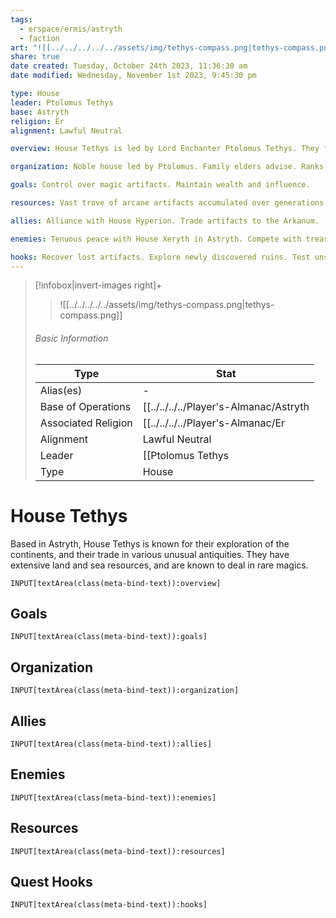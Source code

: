 ```yaml
---
tags:
  - erspace/ermis/astryth
  - faction
art: "![[../../../../../assets/img/tethys-compass.png|tethys-compass.png]]"
share: true
date created: Tuesday, October 24th 2023, 11:36:30 am
date modified: Wednesday, November 1st 2023, 9:45:30 pm

type: House
leader: Ptolomus Tethys
base: Astryth
religion: Er
alignment: Lawful Neutral

overview: House Tethys is led by Lord Enchanter Ptolomus Tethys. They fervently venerate Er and value collecting arcane artifacts. The house (an ancestral palace and vaults) is based in Astryth and seeks influence through controlling magic artifacts. 

organization: Noble house led by Ptolomus. Family elders advise. Ranks like artificer.

goals: Control over magic artifacts. Maintain wealth and influence.

resources: Vast trove of arcane artifacts accumulated over generations. Significant wealth.

allies: Alliance with House Hyperion. Trade artifacts to the Arkanum.

enemies: Tenuous peace with House Xeryth in Astryth. Compete with treasure hunters. 

hooks: Recover lost artifacts. Explore newly discovered ruins. Test unstable magic items. 
---
```


 > [!infobox|invert-images right]+
> >![[../../../../../assets/img/tethys-compass.png|tethys-compass.png]]
> ###### Basic Information
> 
> | Type |  Stat |
> ---|---|
> Alias(es) | \- |
> Base of Operations | [[../../../../Player's-Almanac/Astryth|Astryth]] |
> Associated Religion | [[../../../../Player's-Almanac/Er|Er]] |
> Alignment | Lawful Neutral |
> Leader | [[Ptolomus Tethys|Ptolomus Tethys]] |
> Type | House |

# House Tethys

Based in Astryth, House Tethys is known for their exploration of the continents, and their trade in various unusual antiquities. They have extensive land and sea resources, and are known to deal in rare magics. 

```meta-bind
INPUT[textArea(class(meta-bind-text)):overview]
```

## Goals

```meta-bind
INPUT[textArea(class(meta-bind-text)):goals]
```

## Organization

```meta-bind
INPUT[textArea(class(meta-bind-text)):organization]
```

## Allies

```meta-bind
INPUT[textArea(class(meta-bind-text)):allies]
```

## Enemies

```meta-bind
INPUT[textArea(class(meta-bind-text)):enemies]
```

## Resources

```meta-bind
INPUT[textArea(class(meta-bind-text)):resources]
```

## Quest Hooks

```meta-bind
INPUT[textArea(class(meta-bind-text)):hooks]
```
